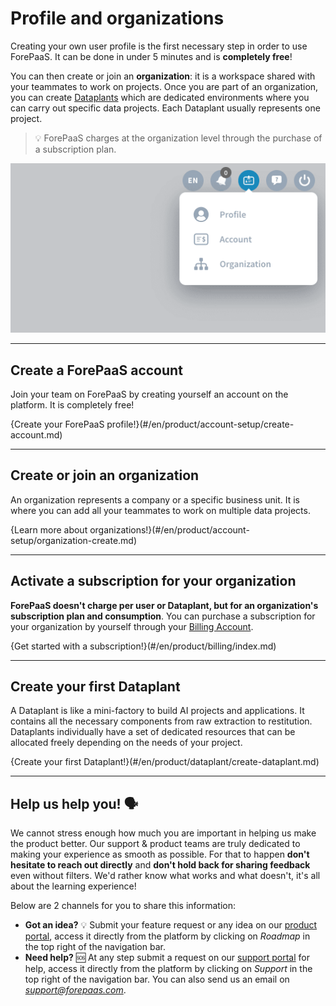 # Profile and organizations

Creating your own user profile is the first necessary step in order to use ForePaaS. It can be done in under 5 minutes and is **completely free**!

You can then create or join an **organization**: it is a workspace shared with your teammates to work on projects. Once you are part of an organization, you can create [Dataplants](/en/product/dataplant/index) which are dedicated environments where you can carry out specific data projects. Each Dataplant usually represents one project.

> 💡 ForePaaS charges at the organization level through the purchase of a subscription plan. 

![boa](picts/boa.png)

---
## Create a ForePaaS account
Join your team on ForePaaS by creating yourself an account on the platform. It is completely free!

{Create your ForePaaS profile!}(#/en/product/account-setup/create-account.md)

---
## Create or join an organization

An organization represents a company or a specific business unit. It is where you can add all your teammates to work on multiple data projects.

{Learn more about organizations!}(#/en/product/account-setup/organization-create.md)

---
## Activate a subscription for your organization

**ForePaaS doesn't charge per user or Dataplant, but for an organization's subscription plan and consumption**. You can purchase a subscription for your organization by yourself through your [Billing Account](en/product/billing/account/index).

{Get started with a subscription!}(#/en/product/billing/index.md)

---
## Create your first Dataplant

A Dataplant is like a mini-factory to build AI projects and applications. It contains all the necessary components from raw extraction to restitution. Dataplants individually have a set of dedicated resources that can be allocated freely depending on the needs of your project.

{Create your first Dataplant!}(#/en/product/dataplant/create-dataplant.md)

---
## Help us help you! 🗣️

We cannot stress enough how much you are important in helping us make the product better. Our support & product teams are truly dedicated to making your experience as smooth as possible. For that to happen **don't hesitate to reach out directly** and **don't hold back for sharing feedback** even without filters. We'd rather know what works and what doesn't, it's all about the learning experience!

Below are 2 channels for you to share this information:
* **Got an idea?** 💡 Submit your feature request or any idea on our [product portal](https://hq.forepaas.io/#/features), access it directly from the platform by clicking on *Roadmap* in the top right of the navigation bar.
* **Need help?** 🆘 At any step submit a request on our [support portal](https://support.forepaas.com/hc/en-us/requests) for help, access it directly from the platform by clicking on *Support* in the top right of the navigation bar. You can also send us an email on *support@forepaas.com*.